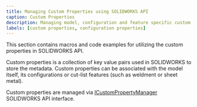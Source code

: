 ```yaml
---
title: Managing Custom Properties using SOLIDWORKS API
caption: Custom Properties
description: Managing model, configuration and feature specific custom properties using SOLIDWORKS API
labels: [custom properties, configuration properties]
---
```

This section contains macros and code examples for utilizing the custom properties in SOLIDWORKS API.

Custom properties is a collection of key value pairs used in SOLIDWORKS to store the metadata. Custom properties can be associated with the model itself, its configurations or cut-list features (such as weldment or sheet metal).

Custom properties are managed via [ICustomPropertyManager](https://help.solidworks.com/2018/english/api/sldworksapi/SolidWorks.Interop.sldworks~SolidWorks.Interop.sldworks.ICustomPropertyManager.html) SOLIDWORKS API interface.